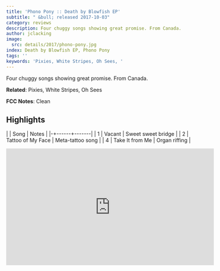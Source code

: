 ```yaml
---
title: 'Phono Pony :: Death by Blowfish EP'
subtitle: " &bull; released 2017-10-03"
category: reviews
description: Four chuggy songs showing great promise. From Canada.
author: jclacking
image:
  src: details/2017/phono-pony.jpg
index: Death by Blowfish EP, Phono Pony
tags: ''
keywords: 'Pixies, White Stripes, Oh Sees, '
---
```

Four chuggy songs showing great promise. From Canada.<!--more-->

**Related**: Pixies, White Stripes, Oh Sees

**FCC Notes**: Clean

## Highlights

| | Song | Notes |
|-+------+-------|
| 1 | Vacant | Sweet sweet bridge |
| 2 | Tattoo of My Face | Meta-tattoo song |
| 4 | Take It from Me | Organ riffing |

<div class="tlo-detail-video"><iframe width="560" height="315" src="https://www.youtube.com/embed/pfibd841pUQ" frameborder="0" allow="autoplay; encrypted-media" allowfullscreen></iframe></div>

